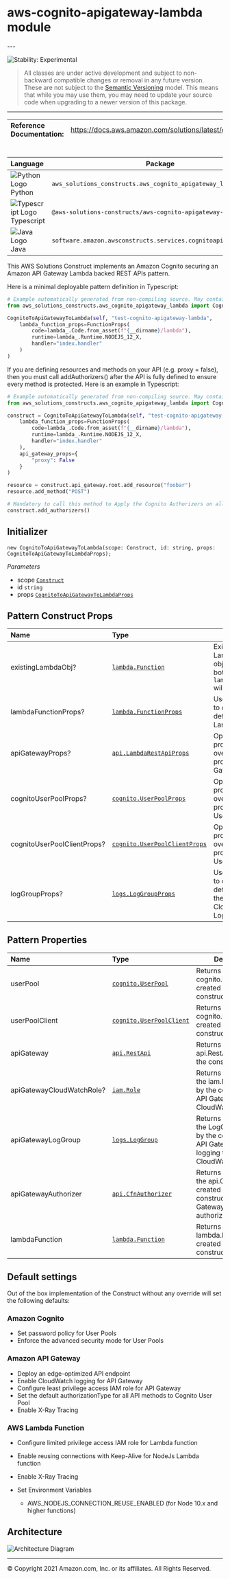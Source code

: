 # aws-cognito-apigateway-lambda module

<!--BEGIN STABILITY BANNER-->---


![Stability: Experimental](https://img.shields.io/badge/stability-Experimental-important.svg?style=for-the-badge)

> All classes are under active development and subject to non-backward compatible changes or removal in any
> future version. These are not subject to the [Semantic Versioning](https://semver.org/) model.
> This means that while you may use them, you may need to update your source code when upgrading to a newer version of this package.

---
<!--END STABILITY BANNER-->

| **Reference Documentation**:| <span style="font-weight: normal">https://docs.aws.amazon.com/solutions/latest/constructs/</span>|
|:-------------|:-------------|

<div style="height:8px"></div>

| **Language**     | **Package**        |
|:-------------|-----------------|
|![Python Logo](https://docs.aws.amazon.com/cdk/api/latest/img/python32.png) Python|`aws_solutions_constructs.aws_cognito_apigateway_lambda`|
|![Typescript Logo](https://docs.aws.amazon.com/cdk/api/latest/img/typescript32.png) Typescript|`@aws-solutions-constructs/aws-cognito-apigateway-lambda`|
|![Java Logo](https://docs.aws.amazon.com/cdk/api/latest/img/java32.png) Java|`software.amazon.awsconstructs.services.cognitoapigatewaylambda`|

This AWS Solutions Construct implements an Amazon Cognito securing an Amazon API Gateway Lambda backed REST APIs pattern.

Here is a minimal deployable pattern definition in Typescript:

```python
# Example automatically generated from non-compiling source. May contain errors.
from aws_solutions_constructs.aws_cognito_apigateway_lambda import CognitoToApiGatewayToLambda

CognitoToApiGatewayToLambda(self, "test-cognito-apigateway-lambda",
    lambda_function_props=FunctionProps(
        code=lambda_.Code.from_asset(f"{__dirname}/lambda"),
        runtime=lambda_.Runtime.NODEJS_12_X,
        handler="index.handler"
    )
)
```

If you are defining resources and methods on your API (e.g. proxy = false), then you must call addAuthorizers() after the API is fully defined to ensure every method is protected. Here is an example in Typescript:

```python
# Example automatically generated from non-compiling source. May contain errors.
from aws_solutions_constructs.aws_cognito_apigateway_lambda import CognitoToApiGatewayToLambda

construct = CognitoToApiGatewayToLambda(self, "test-cognito-apigateway-lambda",
    lambda_function_props=FunctionProps(
        code=lambda_.Code.from_asset(f"{__dirname}/lambda"),
        runtime=lambda_.Runtime.NODEJS_12_X,
        handler="index.handler"
    ),
    api_gateway_props={
        "proxy": False
    }
)

resource = construct.api_gateway.root.add_resource("foobar")
resource.add_method("POST")

# Mandatory to call this method to Apply the Cognito Authorizers on all API methods
construct.add_authorizers()
```

## Initializer

```text
new CognitoToApiGatewayToLambda(scope: Construct, id: string, props: CognitoToApiGatewayToLambdaProps);
```

*Parameters*

* scope [`Construct`](https://docs.aws.amazon.com/cdk/api/latest/docs/@aws-cdk_core.Construct.html)
* id `string`
* props [`CognitoToApiGatewayToLambdaProps`](#pattern-construct-props)

## Pattern Construct Props

| **Name**     | **Type**        | **Description** |
|:-------------|:----------------|-----------------|
|existingLambdaObj?|[`lambda.Function`](https://docs.aws.amazon.com/cdk/api/latest/docs/@aws-cdk_aws-lambda.Function.html)|Existing instance of Lambda Function object, providing both this and `lambdaFunctionProps` will cause an error.|
|lambdaFunctionProps?|[`lambda.FunctionProps`](https://docs.aws.amazon.com/cdk/api/latest/docs/@aws-cdk_aws-lambda.FunctionProps.html)|User provided props to override the default props for the Lambda function.|
|apiGatewayProps?|[`api.LambdaRestApiProps`](https://docs.aws.amazon.com/cdk/api/latest/docs/@aws-cdk_aws-apigateway.LambdaRestApi.html)|Optional user provided props to override the default props for API Gateway|
|cognitoUserPoolProps?|[`cognito.UserPoolProps`](https://docs.aws.amazon.com/cdk/api/latest/docs/@aws-cdk_aws-cognito.UserPoolProps.html)|Optional user provided props to override the default props for Cognito User Pool|
|cognitoUserPoolClientProps?|[`cognito.UserPoolClientProps`](https://docs.aws.amazon.com/cdk/api/latest/docs/@aws-cdk_aws-cognito.UserPoolClientProps.html)|Optional user provided props to override the default props for Cognito User Pool Client|
|logGroupProps?|[`logs.LogGroupProps`](https://docs.aws.amazon.com/cdk/api/latest/docs/@aws-cdk_aws-logs.LogGroupProps.html)|User provided props to override the default props for for the CloudWatchLogs LogGroup.|

## Pattern Properties

| **Name**     | **Type**        | **Description** |
|:-------------|:----------------|-----------------|
|userPool|[`cognito.UserPool`](https://docs.aws.amazon.com/cdk/api/latest/docs/@aws-cdk_aws-cognito.UserPool.html)|Returns an instance of cognito.UserPool created by the construct|
|userPoolClient|[`cognito.UserPoolClient`](https://docs.aws.amazon.com/cdk/api/latest/docs/@aws-cdk_aws-cognito.UserPoolClient.html)|Returns an instance of cognito.UserPoolClient created by the construct|
|apiGateway|[`api.RestApi`](https://docs.aws.amazon.com/cdk/api/latest/docs/@aws-cdk_aws-apigateway.RestApi.html)|Returns an instance of api.RestApi created by the construct|
|apiGatewayCloudWatchRole?|[`iam.Role`](https://docs.aws.amazon.com/cdk/api/latest/docs/@aws-cdk_aws-iam.Role.html)|Returns an instance of the iam.Role created by the construct for API Gateway for CloudWatch access.|
|apiGatewayLogGroup|[`logs.LogGroup`](https://docs.aws.amazon.com/cdk/api/latest/docs/@aws-cdk_aws-logs.LogGroup.html)|Returns an instance of the LogGroup created by the construct for API Gateway access logging to CloudWatch.|
|apiGatewayAuthorizer|[`api.CfnAuthorizer`](https://docs.aws.amazon.com/cdk/api/latest/docs/@aws-cdk_aws-apigateway.CfnAuthorizer.html)|Returns an instance of the api.CfnAuthorizer created by the construct for API Gateway methods authorization.|
|lambdaFunction|[`lambda.Function`](https://docs.aws.amazon.com/cdk/api/latest/docs/@aws-cdk_aws-lambda.Function.html)|Returns an instance of lambda.Function created by the construct|

## Default settings

Out of the box implementation of the Construct without any override will set the following defaults:

### Amazon Cognito

* Set password policy for User Pools
* Enforce the advanced security mode for User Pools

### Amazon API Gateway

* Deploy an edge-optimized API endpoint
* Enable CloudWatch logging for API Gateway
* Configure least privilege access IAM role for API Gateway
* Set the default authorizationType for all API methods to Cognito User Pool
* Enable X-Ray Tracing

### AWS Lambda Function

* Configure limited privilege access IAM role for Lambda function
* Enable reusing connections with Keep-Alive for NodeJs Lambda function
* Enable X-Ray Tracing
* Set Environment Variables

  * AWS_NODEJS_CONNECTION_REUSE_ENABLED (for Node 10.x and higher functions)

## Architecture

![Architecture Diagram](architecture.png)

---


© Copyright 2021 Amazon.com, Inc. or its affiliates. All Rights Reserved.
